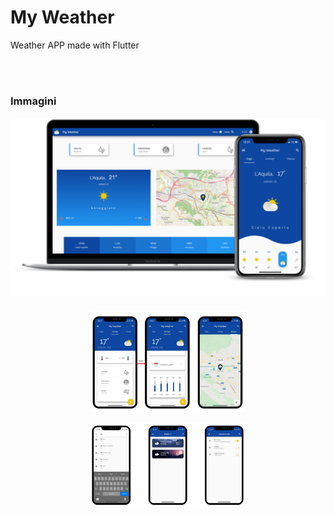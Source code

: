# My Weather
 Weather APP made with Flutter
 
 \
<br/>
 
### Immagini
#### ![Demo_Image](<https://github.com/enrimon15/my_weather/blob/master/img_demo/UI_multidevice.png>)

<p align="center">
  <img src="https://github.com/enrimon15/my_weather/blob/master/img_demo/UI_1.png" width="250">
</p>

<p align="center">
  <img src="https://github.com/enrimon15/my_weather/blob/master/img_demo/UI_2.png" width="250">
</p>

